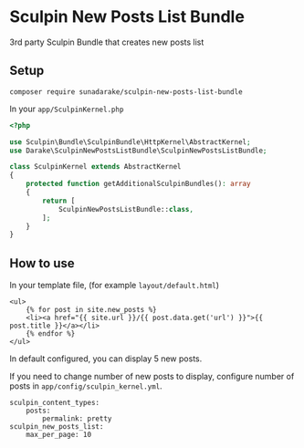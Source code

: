# Sculpin New Posts List Bundle

3rd party Sculpin Bundle that creates new posts list

## Setup

```
composer require sunadarake/sculpin-new-posts-list-bundle
```
In your `app/SculpinKernel.php`

```php
<?php

use Sculpin\Bundle\SculpinBundle\HttpKernel\AbstractKernel;
use Darake\SculpinNewPostsListBundle\SculpinNewPostsListBundle;

class SculpinKernel extends AbstractKernel
{
    protected function getAdditionalSculpinBundles(): array
    {
        return [
            SculpinNewPostsListBundle::class,
        ];
    }
}
```

## How to use

In your template file, (for example `layout/default.html`)

```
<ul>
    {% for post in site.new_posts %}
    <li><a href="{{ site.url }}/{{ post.data.get('url') }}">{{ post.title }}</a></li>
    {% endfor %}
</ul>
```
In default configured, you can display 5 new posts. 

If you need to change number of new posts to display, configure number of posts in `app/config/sculpin_kernel.yml`.

```
sculpin_content_types:
    posts:
        permalink: pretty
sculpin_new_posts_list:
    max_per_page: 10
```
